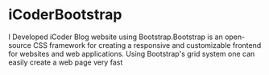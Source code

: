 # iCoderBootstrap
I Developed iCoder Blog website using Bootstrap.Bootstrap is an open-source CSS framework for creating a responsive and customizable frontend for websites and web applications. Using Bootstrap's grid system one can easily create a web page very fast

